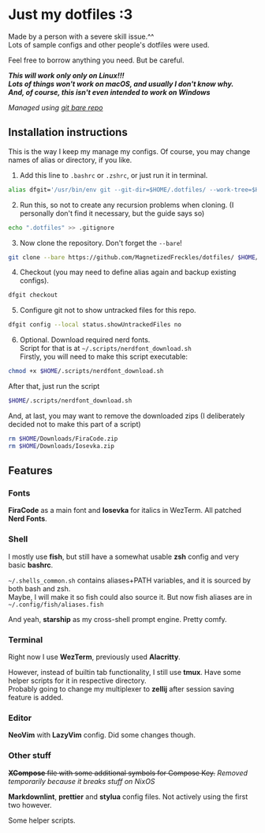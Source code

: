 # Just my dotfiles :3

Made by a person with a severe skill issue.^^  
Lots of sample configs and other people's dotfiles were used.

Feel free to borrow anything you need.
But be careful.

***This will work only only on Linux!!!***  
***Lots of things won't work on macOS, and usually I don't know why.***  
***And, of course, this isn't even intended to work on Windows***

*Managed using [git bare repo](https://www.atlassian.com/git/tutorials/dotfiles)*

## Installation instructions

This is the way I keep my manage my configs.
Of course, you may change names of alias or directory, if you like.

1. Add this line to `.bashrc` or `.zshrc`, or just run it in terminal.
```bash
alias dfgit='/usr/bin/env git --git-dir=$HOME/.dotfiles/ --work-tree=$HOME'
```
2. Run this, so not to create any recursion problems when cloning.
(I personally don't find it necessary, but the guide says so)
```bash
echo ".dotfiles" >> .gitignore
```
3. Now clone the repository. Don't forget the `--bare`!
```bash
git clone --bare https://github.com/MagnetizedFreckles/dotfiles/ $HOME/.dotfiles
```
4. Checkout (you may need to define alias again and backup existing configs).
```bash
dfgit checkout
```
5. Configure git not to show untracked files for this repo.
```bash
dfgit config --local status.showUntrackedFiles no
```
6. Optional. Download required nerd fonts.  
Script for that is at `~/.scripts/nerdfont_download.sh`  
Firstly, you will need to make this script executable:
```bash
chmod +x $HOME/.scripts/nerdfont_download.sh
```
After that, just run the script
```bash
$HOME/.scripts/nerdfont_download.sh
```
And, at last, you may want to remove the downloaded zips
(I deliberately decided not to make this part of a script)
```bash
rm $HOME/Downloads/FiraCode.zip
rm $HOME/Downloads/Iosevka.zip
```

## Features

### Fonts

**FiraCode** as a main font and **Iosevka** for italics in WezTerm.
All patched **Nerd Fonts**.

### Shell

I mostly use **fish**, but still have a somewhat usable **zsh** config and very basic **bashrc**.  

`~/.shells_common.sh` contains aliases+PATH variables, and it is sourced by both bash and zsh.  
Maybe, I will make it so fish could also source it.
But now fish aliases are in `~/.config/fish/aliases.fish`

And yeah, **starship** as my cross-shell prompt engine. Pretty comfy.

### Terminal

Right now I use **WezTerm**, previously used **Alacritty**.

However, instead of builtin tab functionality, I still use **tmux**.
Have some helper scripts for it in respective directory.  
Probably going to change my multiplexer to **zellij** after session saving feature is added.

### Editor

**NeoVim** with **LazyVim** config. Did some changes though.

### Other stuff

~~**XCompose** file with some additional symbols for Compose Key.~~
*Removed temporarily because it breaks stuff on NixOS*

**Markdownlint**, **prettier** and **stylua** config files.
Not actively using the first two however.

Some helper scripts.
